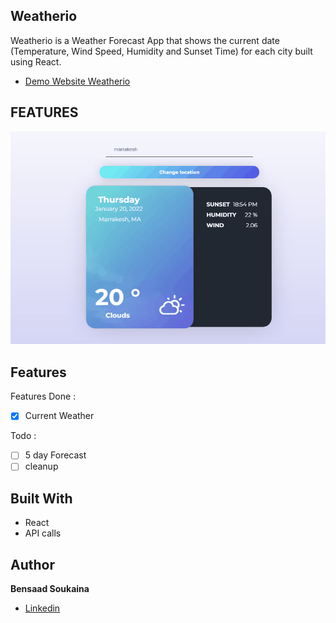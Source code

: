 ## Weatherio

Weatherio is a Weather Forecast App that shows the current date (Temperature, Wind Speed, Humidity and Sunset Time) for each city built using React. 

- [Demo Website Weatherio](weatherrio.netlify.app)

## FEATURES


![Current Weather](./public/img/wtr1.gif)



## Features

Features Done :

- [x] Current Weather

Todo :

- [ ] 5 day Forecast
- [ ] cleanup

## Built With

- React
- API calls

## Author

**Bensaad Soukaina**

- [Linkedin](https://www.linkedin.com/in/soukaina-bensaad/ "Linkedin")

